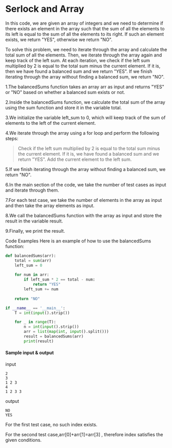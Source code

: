 # Serlock and Array
In this code, we are given an array of integers and we need to determine if there exists an element in the array such that the sum of all the elements to its left is equal to the sum of all the elements to its right. If such an element exists, we return "YES", otherwise we return "NO".

To solve this problem, we need to iterate through the array and calculate the total sum of all the elements. Then, we iterate through the array again and keep track of the left sum. At each iteration, we check if the left sum multiplied by 2 is equal to the total sum minus the current element. If it is, then we have found a balanced sum and we return "YES". If we finish iterating through the array without finding a balanced sum, we return "NO".


1.The balancedSums function takes an array arr as input and returns "YES" or "NO" based on whether a balanced sum exists or not.

2.Inside the balancedSums function, we calculate the total sum of the array using the sum function and store it in the variable total.

3.We initialize the variable left_sum to 0, which will keep track of the sum of elements to the left of the current element.

4.We iterate through the array using a for loop and perform the following steps:
> Check if the left sum multiplied by 2 is equal to the total sum minus the current element. If it is, we have found a balanced sum and we return "YES".
> Add the current element to the left sum.

5.If we finish iterating through the array without finding a balanced sum, we return "NO".

6.In the main section of the code, we take the number of test cases as input and iterate through them.

7.For each test case, we take the number of elements in the array as input and then take the array elements as input.

8.We call the balancedSums function with the array as input and store the result in the variable result.

9.Finally, we print the result.

Code Examples
Here is an example of how to use the balancedSums function:

```python
def balancedSums(arr):
    total = sum(arr)
    left_sum = 0
    
    for num in arr:
        if left_sum * 2 == total - num:
            return "YES"
        left_sum += num
    
    return "NO"

if __name__ == '__main__':
    T = int(input().strip())

    for _ in range(T):
        n = int(input().strip())
        arr = list(map(int, input().split()))
        result = balancedSums(arr)
        print(result)

```
#### Sample input & output
input
```
2
3
1 2 3
4
1 2 3 3 
```

output
```
NO
YES
```
For the first test case, no such index exists.

For the second test case,arr[0]+arr[1]=arr[3] , therefore index  satisfies the given conditions.
